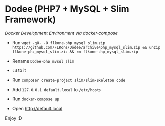 # Dodee (PHP7 + MySQL + Slim Framework)
*Docker Development Environment via docker-compose*

* Run `wget -qO- -O flkone-php_mysql_slim.zip https://github.com/FLKone/Dodee/archive/php_mysql_slim.zip && unzip flkone-php_mysql_slim.zip && rm flkone-php_mysql_slim.zip`

* Rename `Dodee-php_mysql_slim`

* `cd` to it

* Run `composer create-project slim/slim-skeleton code`

* Add `127.0.0.1 default.local` to `/etc/hosts`

* Run `docker-compose up`

* Open http://default.local

Enjoy :D
